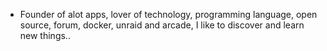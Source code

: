 - Founder of alot apps, lover of technology, programming language, open source, forum, docker, unraid and arcade, I like to discover and learn new things..
  <br>












































